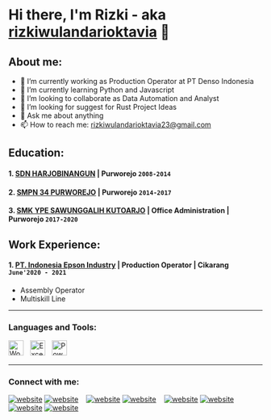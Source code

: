 # Hi there, I'm Rizki - aka [rizkiwulandarioktavia](https://youtube.com/@rizkiwulandarioktavia?si=qSIyKFcAOPAl7kS3) 👋
## About me:
- 🔭 I’m currently working as Production Operator at PT Denso Indonesia
- 🌱 I’m currently learning Python and Javascript
- 👯 I’m looking to collaborate as Data Automation and Analyst
- 🤔 I’m looking for suggest for Rust Project Ideas
- 💬 Ask me about anything
- 📫 How to reach me: rizkiwulandarioktavia23@gmail.com

## Education:

 #### 1. [SDN HARJOBINANGUN](https://dapo.kemdikbud.go.id/sekolah/E569B156BFF0FE251F9B) | Purworejo `2008-2014`
 #### 2. [SMPN 34 PURWOREJO](https://dapo.kemdikbud.go.id/sekolah/2E55D30239A7126EAEA6) | Purworejo `2014-2017`
 #### 3. [SMK YPE SAWUNGGALIH KUTOARJO](https://smkypesaga.sch.id) | Office Administration | Purworejo `2017-2020`


## Work Experience:
#### 1. [PT. Indonesia Epson Industry](https://www.epson.co.id) | Production Operator | Cikarang `June'2020 - 2021`
   - Assembly Operator
   - Multiskill Line
---

### Languages and Tools:

[<img align="left" alt="Word" width="30px" src="https://play-lh.googleusercontent.com/9kABykeGovHPy-dN19lRxxnCp8IZK3Pkl8qLFNxrEe-hhKVZeiyhTBEIRUt6t-vhxQ=w480-h960-rw" style="padding-right:10px;" />][webdev]
[<img align="left" alt="Excel" width="30px" src="https://is2-ssl.mzstatic.com/image/thumb/Purple126/v4/a8/fd/5a/a8fd5a84-c6f1-355f-3b9f-6e86598efaa3/XCEL.png/1200x630bb.png" style="padding-right:10px;" />][webdev]
[<img align="left" alt="Power Point" width="30px" src="https://cdn-dynmedia-1.microsoft.com/is/image/microsoftcorp/PowerPoint_1500x1500" style="padding-right:0px;" />][webdev]

<br />
<br />

---
### Connect with me:

[![website](./img/youtube-light.svg)](https://youtube.com/@rizkiwulandarioktavia?si=qSIyKFcAOPAl7kS3)
[![website](./img/youtube-dark.svg)](https://youtube.com/@rizkiwulandarioktavia?si=qSIyKFcAOPAl7kS3)
&nbsp;&nbsp;
[![website](./img/twitter-light.svg)](https://x.com/_owulandariii?s=11)
[![website](./img/twitter-dark.svg)](https://x.com/_owulandariii?s=11)
&nbsp;&nbsp;
[![website](./img/linkedin-light.svg)](https://www.linkedin.com/in/rizki-wulandari-oktavia-b358b4335?utm_source=share&utm_campaign=share_via&utm_content=profile&utm_medium=ios_app)
[![website](./img/linkedin-dark.svg)](https://www.linkedin.com/in/rizki-wulandari-oktavia-b358b4335?utm_source=share&utm_campaign=share_via&utm_content=profile&utm_medium=ios_app)
&nbsp;&nbsp;
[![website](./img/instagram-light.svg)](https://www.instagram.com/_owulandariii/profilecard/?igsh=MTk5d2NwbDV2cjU4Yw==)
[![website](./img/instagram-dark.svg)](https://www.instagram.com/_owulandariii/profilecard/?igsh=MTk5d2NwbDV2cjU4Yw==)



[webdev]: https://github.com/rizkiwulandarioktavia/rizkiwulandarioktavia/upload/main

